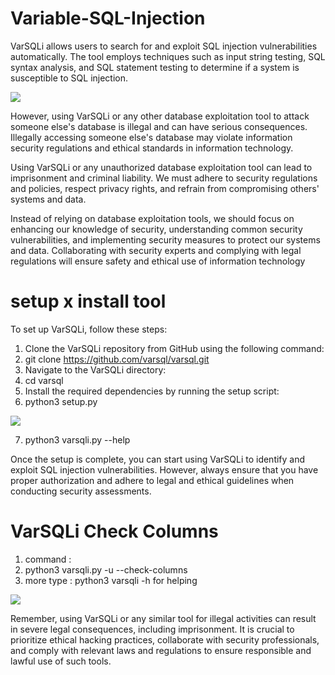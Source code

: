 # Variable-SQL-Injection
VarSQLi allows users to search for and exploit SQL injection vulnerabilities automatically. The tool employs techniques such as input string testing, SQL syntax analysis, and SQL statement testing to determine if a system is susceptible to SQL injection.

<img src='https://raw.githubusercontent.com/Phamchie/varsqli/main/Screenshot_2023-07-27-16-50-24-72.jpg'>

However, using VarSQLi or any other database exploitation tool to attack someone else's database is illegal and can have serious consequences. Illegally accessing someone else's database may violate information security regulations and ethical standards in information technology.

Using VarSQLi or any unauthorized database exploitation tool can lead to imprisonment and criminal liability. We must adhere to security regulations and policies, respect privacy rights, and refrain from compromising others' systems and data.

Instead of relying on database exploitation tools, we should focus on enhancing our knowledge of security, understanding common security vulnerabilities, and implementing security measures to protect our systems and data. Collaborating with security experts and complying with legal regulations will ensure safety and ethical use of information technology

# setup x install tool
To set up VarSQLi, follow these steps:

1. Clone the VarSQLi repository from GitHub using the following command:
2. git clone https://github.com/varsql/varsql.git
3. Navigate to the VarSQLi directory:
4. cd varsql
5. Install the required dependencies by running the setup script:
6. python3 setup.py

<img src="https://raw.githubusercontent.com/Phamchie/varsqli/main/Screenshot_2023-07-27-16-53-22-05.jpg">

7. python3 varsqli.py --help

Once the setup is complete, you can start using VarSQLi to identify and exploit SQL injection vulnerabilities. However, always ensure that you have proper authorization and adhere to legal and ethical guidelines when conducting security assessments.

# VarSQLi Check Columns
1. command :
2.  python3 varsqli.py -u <url> --check-columns
3.  more type : python3 varsqli -h for helping

<img src="https://raw.githubusercontent.com/Phamchie/varsqli/main/Screenshot_2023-07-27-17-01-26-25.jpg">

Remember, using VarSQLi or any similar tool for illegal activities can result in severe legal consequences, including imprisonment. It is crucial to prioritize ethical hacking practices, collaborate with security professionals, and comply with relevant laws and regulations to ensure responsible and lawful use of such tools.
